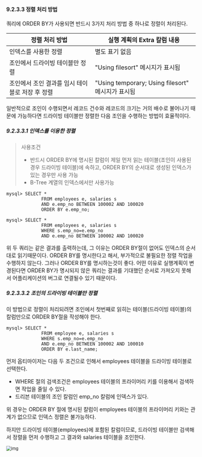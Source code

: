 #### 9.2.3.3 정렬 처리 방법

쿼리에 ORDER BY가 사용되면 반드시 3가지 처리 방법 중 하나로 정렬이 처리된다.

| 정렬 처리 방법       | 실행 계획의 Extra 칼럼 내용 |
| -------------------- | --------------------------- |
| 인덱스를 사용한 정렬 | 별도 표기 없음              |
| 조인에서 드라이빙 테이블만 정렬 | "Using filesort" 메시지가 표시됨|
| 조인에서 조인 결과를 임시 테이블로 저장 후 정렬 | "Using temporary; Using filesort" 메시지가 표시됨|

일반적으로 조인이 수행되면서 레코드 건수와 레코드의 크기는 거의 배수로 불어나기 때문에 가능하다면 드라이빙 테이블만 정렬한 다음 조인을 수행하는 방법이 효율적이다.



##### 9.2.3.3.1 인덱스를 이용한 정렬

> 사용조건
>
> - 반드시 ORDER BY에 명시된 칼럼이 제일 먼저 읽는 테이블(조인이 사용된 경우 드라이빙 테이블)에 속하고, ORDER BY의 순서대로 생성된 인덱스가 있는 경우만 사용 가능
> - B-Tree 계열의 인덱스에서만 사용가능

```mysql
mysql> SELECT * 
			 FROM employees e, salaries s
			 AND e.emp_no BETWEEN 100002 AND 100020
			 ORDER BY e.emp_no;
			 
mysql> SELECT *
			 FROM employees e, salaries s
			 WHERE s.emp_no=e.emp_no
			 AND e.emp_no BETWEEN 100002 AND 100020
```

위 두 쿼리는 같은 결과를 출력하는데, 그 이유는 ORDER BY절이 없어도 인덱스의 순서대로 읽기때문이다. ORDER BY를 명시한다고 해서, 부가적으로 불필요한 정렬 작업을 수행하지 않는다. 그러나 ORDER BY를 명시하는것이 좋다. 어떤 이유로 실행계획이 변경된다면 ORDER BY가 명시되지 않은 쿼리는 결과를 기대했던 순서로 가져오지 못해서 어플리케이션의 버그로 연결될수 있기 때문이다.



##### 9.2.3.3.2 조인의 드라이빙 테이블만 정렬

이 방법으로 정렬이 처리되려면 조인에서 첫번째로 읽히는 테이블(드라이빙 테이블)의 칼럼만으로 ORDER BY절을 작성해야 한다.

``` mysql
mysql> SELECT *
			 FROM employee e, salaries s
			 WHERE s.emp_no=e.emp_no
			 AND e.emp_no BETWEEN 100002 AND 100010
			 ORDER BY e.last_name;
```

먼저 옵티마이저는 다음 두 조건으로 인해서 employees 테이블을 드라이빙 테이블로 선택한다.

- WHERE 절의 검색조건은 employees 테이블의 프라이머리 키를 이용해서 검색하면 작업을 줄일 수 있다.
- 드리븐 테이블의 조인 칼럼인 emp_no 칼럼에 인덱스가 있다.

위 경우는 ORDER BY 절에 명시된 칼럼이 employees 테이블의 프라이머리 키와는 관계가 없으므로 인덱스 정렬은 불가능하다.

하지만 드라이빙 테이블(employees)에 포함된 칼럼이므로, 드라이빙 테이블만 검색해서 정렬을 먼저 수행하고 그 결과와 salaries 테이블을 조인한다.

<img src="https://media.vlpt.us/images/jsj3282/post/46a91502-b2c8-4a59-8e7b-0ec5910f9eae/image.png" alt="img" style="zoom:80%;" />
